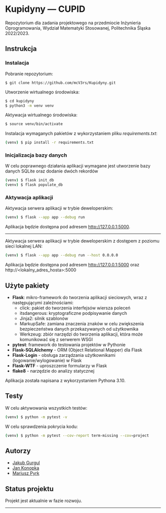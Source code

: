 # Kupidyny — CUPID

Repozytorium dla zadania projektowego na przedmiocie Inżynieria Oprogramowania, Wydział Matematyki Stosowanej,
Politechnika Śląska 2022/2023.

## Instrukcja

### Instalacja

Pobranie repozytorium:

```shell
$ git clone https://github.com/mcV3rs/Kupidyny.git
```

Utworzenie wirtualnego środowiska:

```sh
$ cd kupidyny
$ python3 -m venv venv
```

Aktywacja wirtualnego środowiska:

```sh
$ source venv/bin/activate
```

Instalacja wymaganych pakietów z wykorzystaniem pliku _requirements.txt_:

```sh
(venv) $ pip install -r requirements.txt
```

### Inicjalizacja bazy danych

W celu poprawnego działania aplikacji wymagane jest utworzenie bazy danych SQLite oraz dodanie dwóch rekordów

```sh
(venv) $ flask init_db
(venv) $ flask populate_db
```

### Aktywacja aplikacji

Aktywacja serwera aplikacji w trybie deweloperskim:

```sh
(venv) $ flask --app app --debug run
```

Aplikacja będzie dostępna pod adresem http://127.0.0.1:5000.

---

Aktywacja serwera aplikacji w trybie deweloperskim z dostępem z poziomu sieci lokalnej LAN:

```sh
(venv) $ flask --app app --debug run --host 0.0.0.0
```

Aplikacja będzie dostępna pod adresem http://127.0.0.1:5000 oraz http://<lokalny_adres_hosta>:5000

## Użyte pakiety

* **Flask**: mikro-framework do tworzenia aplikacji sieciowych, wraz z następującymi zależnościami:
  * click: pakiet do tworzenia interfejsów wiersza poleceń
  * itsdangerous: kryptograficzne podpisywanie danych
  * Jinja2: silnik szablonów
  * MarkupSafe: zamiana znaczenia znaków w celu zwiększenia bezpieczeństwa danych przekazywanych od użytkownika
  * Werkzeug: zbiór narzędzi do tworzenia aplikacji, która może komunikować się z serwerem WSGI
* **pytest**: framework do testowania projektów w Pythonie
* **Flask-SQLAlchemy** - ORM (Object Relational Mapper) dla Flask
* **Flask-Login** - obsługa zarządzania użytkownikami (logowanie/wylogowanie) w Flask
* **Flask-WTF** - uproszczenie formularzy w Flask
* **flake8** - narzędzie do analizy statycznej

Aplikacja została napisana z wykorzystaniem Pythona 3.10.

## Testy

W celu aktywowania wszystkich testów:

```sh
(venv) $ python -m pytest -v
```

W celu sprawdzenia pokrycia kodu:

```sh
(venv) $ python -m pytest --cov-report term-missing --cov=project
```

## Autorzy

- [Jakub Gurgul](https://gitlab.com/v3rs)
- [Jan Konopka](https://github.com/Jkfre247)
- [Mariusz Pyrk](https://github.com/MariuszPyrk)

## Status projektu

Projekt jest aktualnie w fazie rozwoju.

---
